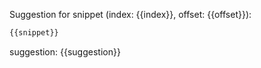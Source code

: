 Suggestion for snippet (index: {{index}}, offset: {{offset}}):

```markdown
{{snippet}}
```

suggestion: {{suggestion}}